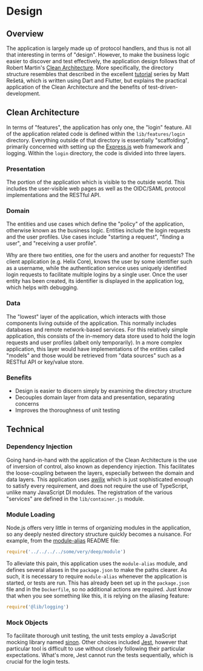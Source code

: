 # Design

## Overview

The application is largely made up of protocol handlers, and thus is not all
that interesting in terms of "design". However, to make the business logic
easier to discover and test effectively, the application design follows that of
Robert Martin's [Clean
Architecture](https://blog.cleancoder.com/uncle-bob/2012/08/13/the-clean-architecture.html).
More specifically, the directory structure resembles that described in the
excellent
[tutorial](https://resocoder.com/2019/08/27/flutter-tdd-clean-architecture-course-1-explanation-project-structure/)
series by Matt Rešetá, which is written using Dart and Flutter, but explains the
practical application of the Clean Architecture and the benefits of
test-driven-development.

## Clean Architecture

In terms of "features", the application has only one, the "login" feature. All
of the application related code is defined within the `lib/features/login`
directory. Everything outside of that directory is essentially "scaffolding",
primarily concerned with setting up the [Express.js](https://expressjs.com) web
framework and logging. Within the `login` directory, the code is divided into
three layers.

### Presentation

The portion of the application which is visible to the outside world. This
includes the user-visible web pages as well as the OIDC/SAML protocol
implementations and the RESTful API.

### Domain

The entities and use cases which define the "policy" of the application,
otherwise known as the business logic. Entities include the login requests and
the user profiles. Use cases include "starting a request", "finding a user", and
"receiving a user profile".

Why are there two entities, one for the users and another for requests? The
client application (e.g. Helix Core), knows the user by some identifier such as
a username, while the authentication service uses uniquely identified login
requests to facilitate multiple logins by a single user. Once the user entity
has been created, its identifier is displayed in the application log, which
helps with debugging.

### Data

The "lowest" layer of the application, which interacts with those components
living outside of the application. This normally includes databases and remote
network-based services. For this relatively simple application, this consists of
the in-memory data store used to hold the login requests and user profiles
(albeit only temporarily). In a more complex application, this layer would have
implementations of the entities called "models" and those would be retrieved
from "data sources" such as a RESTful API or key/value store.

### Benefits

* Design is easier to discern simply by examining the directory structure
* Decouples domain layer from data and presentation, separating concerns
* Improves the thoroughness of unit testing

## Technical

### Dependency Injection

Going hand-in-hand with the application of the Clean Architecture is the use of
inversion of control, also known as dependency injection. This facilitates the
loose-coupling between the layers, especially between the domain and data
layers. This application uses [awilix](https://github.com/jeffijoe/awilix) which
is just sophisticated enough to satisfy every requirement, and does not require
the use of TypeScript, unlike many JavaScript DI modules. The registration of
the various "services" are defined in the `lib/container.js` module.

### Module Loading

Node.js offers very little in terms of organizing modules in the application, so
any deeply nested directory structure quickly becomes a nuisance. For example,
from the [module-alias](https://github.com/ilearnio/module-alias) README file:

```javascript
require('../../../../some/very/deep/module')
```

To alleviate this pain, this application uses the `module-alias` module, and
defines several aliases in the `package.json` to make the paths clearer. As
such, it is necessary to require `module-alias` whenever the application is
started, or tests are run. This has already been set up in the `package.json`
file and in the `Dockerfile`, so no additional actions are required. Just know
that when you see something like this, it is relying on the aliasing feature:

```javascript
require('@lib/logging')
```

### Mock Objects

To facilitate thorough unit testing, the unit tests employ a JavaScript mocking
library named [sinon](https://sinonjs.org). Other choices included
[Jest](https://jestjs.io), however that particular tool is difficult to use
without closely following their particular expectations. What's more, Jest
cannot run the tests sequentially, which is crucial for the login tests.
